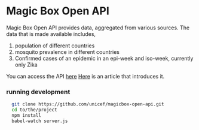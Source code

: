 # Magic Box Open API
Magic Box Open API provides data, aggregated from various sources. The data that is made available includes,
1. population of different countries
2. mosquito prevalence in different countries
3. Confirmed cases of an epidemic in an epi-week and iso-week, currently only Zika

You can access the API [here](http://magicbox-open-api.azurewebsites.net/docs)
[Here](https://medium.com/@mikefabrikant/unicefs-open-api-70b6d8530b99) is an article that introduces it.


### running development
```bash
  git clone https://github.com/unicef/magicbox-open-api.git
  cd to/the/project
  npm install
  babel-watch server.js
```
